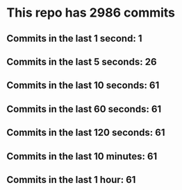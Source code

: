 # This repo has 2986 commits

## Commits in the last 1 second: 1
## Commits in the last 5 seconds: 26
## Commits in the last 10 seconds: 61
## Commits in the last 60 seconds: 61
## Commits in the last 120 seconds: 61
## Commits in the last 10 minutes: 61
## Commits in the last 1 hour: 61
